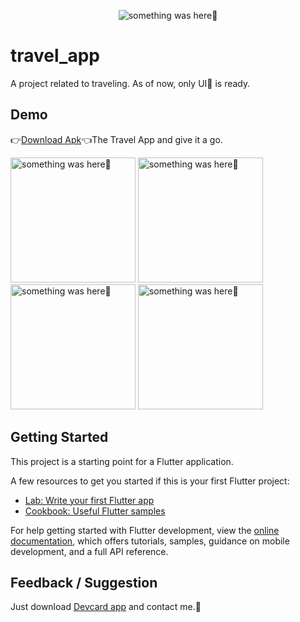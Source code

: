 <p align="center">
    <img src="https://user-images.githubusercontent.com/115228605/217230393-19ce3134-aa95-4c20-b380-0df24b5eba6a.png" alt="something was here🤔">
</p>

# travel_app

A project related to traveling. As of now, only UI📱 is ready.

## Demo

👉[Download Apk](https://github.com/Priyank-Bhagat/travel_app/raw/master/resource/Travel_app.apk)👈The Travel App and give it a go.
<p> 
    <img width="200" src="https://user-images.githubusercontent.com/115228605/217231159-b7abd1e8-d12e-41cc-a022-0119c739dbfa.jpeg" alt="something was here🤔">
 <img width="200" src="https://user-images.githubusercontent.com/115228605/217231376-9a2af054-9aaa-4138-aa55-b42b7bdce3d7.jpeg" alt="something was here🤔">
<img width="200" src="https://user-images.githubusercontent.com/115228605/217236931-798f014b-2f73-44a8-a416-7e9cc6ec9001.gif" alt="something was here🤔">
<img width="200" src="https://user-images.githubusercontent.com/115228605/217237616-f68a9f6c-470d-423a-a807-c40a2cb197aa.gif" alt="something was here🤔">

</p>


## Getting Started

This project is a starting point for a Flutter application.

A few resources to get you started if this is your first Flutter project:

- [Lab: Write your first Flutter app](https://docs.flutter.dev/get-started/codelab)
- [Cookbook: Useful Flutter samples](https://docs.flutter.dev/cookbook)

For help getting started with Flutter development, view the
[online documentation](https://docs.flutter.dev/), which offers tutorials,
samples, guidance on mobile development, and a full API reference.


## Feedback / Suggestion
Just download [Devcard app](https://github.com/Priyank-Bhagat/dev_card) and contact me.🤗
